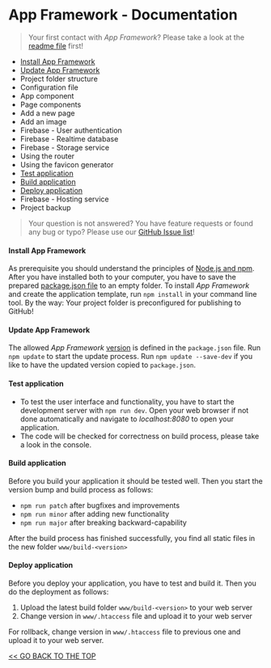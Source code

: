 # App Framework - Documentation

> Your first contact with *App Framework*? Please take a look at the [readme file](README.md) first!

- [Install App Framework](#install-app-framework)
- [Update App Framework](#update-app-framework)
- Project folder structure
- Configuration file
- App component
- Page components
- Add a new page
- Add an image
- Firebase - User authentication
- Firebase - Realtime database
- Firebase - Storage service
- Using the router
- Using the favicon generator
- [Test application](#test-application)
- [Build application](#build-application)
- [Deploy application](#deploy-application)
- Firebase - Hosting service
- Project backup

> Your question is not answered? You have feature requests or found any bug or typo? Please use our [GitHub Issue list](https://github.com/scriptPilot/app-framework/issues)!

#### Install App Framework

As prerequisite you should understand the principles of [Node.js and npm](https://docs.npmjs.com/getting-started/what-is-npm). After you have installed both to your computer, you have to save the prepared [package.json file](https://raw.githubusercontent.com/scriptPilot/app-framework/master/demo-app/package.json) to an empty folder. To install *App Framework* and create the application template, run `npm install` in your command line tool. By the way: Your project folder is preconfigured for publishing to GitHub!

#### Update App Framework

The allowed *App Framework* [version](https://docs.npmjs.com/misc/semver) is defined in the `package.json` file. Run `npm update` to start the update process. Run `npm update --save-dev` if you like to have the updated version copied to `package.json`.

#### Test application

* To test the user interface and functionality, you have to start the development server with `npm run dev`. Open your web browser if not done automatically and navigate to *localhost:8080* to open your application.
* The code will be checked for correctness on build process, please take a look in the console.

#### Build application

Before you build your application it should be tested well. Then you start the version bump and build process as follows:

- `npm run patch` after bugfixes and improvements
- `npm run minor` after adding new functionality
- `npm run major` after breaking backward-capability

After the build process has finished successfully, you find all static files in the new folder `www/build-<version>`

#### Deploy application

Before you deploy your application, you have to test and build it. Then you do the deployment as follows:

1. Upload the latest build folder `www/build-<version>` to your web server
2. Change version in `www/.htaccess` file and upload it to your web server

For rollback, change version in `www/.htaccess` file to previous one and upload it to your web server.


[<< GO BACK TO THE TOP](#app-framework---documentation)
